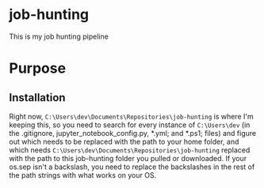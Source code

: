 # job-hunting
This is my job hunting pipeline

# Purpose
## Installation
Right now, <code>C:\Users\dev\Documents\Repositories\job-hunting</code> is where I'm keeping this, so you need to search for every instance of <code>C:\Users\dev</code> (in the .gitignore, jupyter_notebook_config.py, *.yml; and *.ps1; files) and figure out which needs to be replaced with the path to your home folder, and which needs <code>C:\Users\dev\Documents\Repositories\job-hunting</code> replaced with the path to this job-hunting folder you pulled or downloaded. If your os.sep isn't a backslash, you need to replace the backslashes in the rest of the path strings with what works on your OS.
